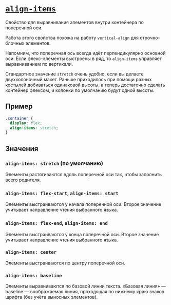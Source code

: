 # [`align-items`](../index.md)

Свойство для выравнивания элементов внутри контейнера по поперечной оси.

Работа этого свойства похожа на работу `vertical-align` для строчно-блочных элементов.

Напомним, что поперечная ось всегда идёт перпендикулярно основной оси. Если флекс-элементы выстроены в ряд, то `align-items` управляет выравниванием по вертикали.

Стандартное значение `stretch` очень удобно, если вы делаете двухколоночный макет. Раньше приходилось при помощи разных костылей добиваться одинаковой высоты, а теперь достаточно сделать контейнер флексом, и колонки по умолчанию будут одной высоты.

## Пример

```css
.container {
  display: flex;
  align-items: stretch;
}
```

## Значения

### `align-items: stretch` (по умолчанию)

Элементы растягиваются вдоль поперечной оси так, чтобы заполнить всего родителя.

### `align-items: flex-start`, `align-items: start`

Элементы выстраиваются у начала поперечной оси. Второе значение учитывает направление чтения выбранного языка.

### `align-items: flex-end`, `align-items: end`

Элементы выстраиваются у конца поперечной оси. Второе значение учитывает направление чтения выбранного языка.

### `align-items: center`

Элементы выстраиваются по центру поперечной оси.

### `align-items: baseline`

Элементы выравниваются по базовой линии текста. «Базовая линия» — baseline — воображаемая линия, проходящая по нижнему краю знаков шрифта (без учёта выносных элементов).
